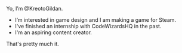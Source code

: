 Yo, I’m @KreotoGildan.
- I’m interested in game design and I am making a game for Steam.
- I've finished an internship with CodeWizardsHQ in the past.
- I'm an aspiring content creator.

That's pretty much it.

<!---
masmith0421/masmith0421 is a ✨ special ✨ repository because its `README.md` (this file) appears on your GitHub profile.
You can click the Preview link to take a look at your changes.
--->
